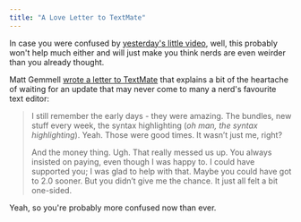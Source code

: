```yaml
---
title: "A Love Letter to TextMate"
---
```

<p>In case you were confused by <a href="https://chrisenns.com/2011/12/12/textmate-2-the-waitinging/">yesterday's little video</a>, well, this probably won't help much either and will just make you think nerds are even weirder than you already thought.</p>
<p>Matt Gemmell <a href="http://mattgemmell.com/2011/12/13/dear-textmate/">wrote a letter to TextMate</a> that explains a bit of the heartache of waiting for an update that may never come to many a nerd's favourite text editor:</p>
<blockquote><p>
  I still remember the early days - they were amazing. The bundles, new stuff every week, the syntax highlighting (<em>oh man, the syntax highlighting</em>). Yeah. Those were good times. It wasn’t just me, right?</p>
<p>  And the money thing. Ugh. That really messed us up. You always insisted on paying, even though I was happy to. I could have supported you; I was glad to help with that. Maybe you could have got to 2.0 sooner. But you didn’t give me the chance. It just all felt a bit one-sided.
</p></blockquote>
<p>Yeah, so you're probably more confused now than ever.</p>
